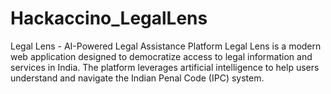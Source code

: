 # Hackaccino_LegalLens
Legal Lens - AI-Powered Legal Assistance Platform Legal Lens is a modern web application designed to democratize access to legal information and services in India. The platform leverages artificial intelligence to help users understand and navigate the Indian Penal Code (IPC) system.
